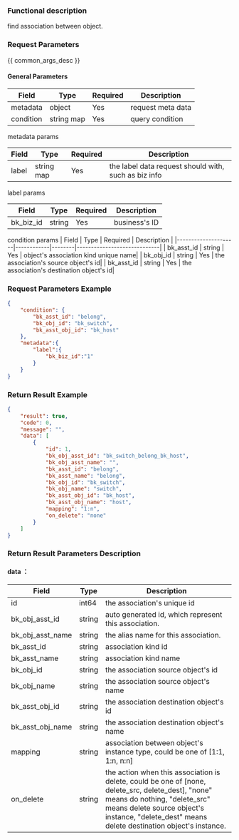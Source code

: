 ### Functional description

find association between object.

### Request Parameters

{{ common_args_desc }}

#### General Parameters

| Field                 |  Type      | Required	   |  Description          |
|----------------------|------------|--------|-----------------------------|
| metadata           | object     | Yes    | request meta data             |
| condition | string map     | Yes   | query condition |


metadata params

| Field                 |  Type      | Required	   |  Description         |
|---------------------|------------|--------|-----------------------------|
| label           | string map     | Yes     |the label data request should with, such as biz info |


label params

| Field                 |  Type      | Required	   |  Description         |
|---------------------|------------|--------|-----------------------------|
| bk_biz_id           | string      | Yes     | business's ID |

condition params
| Field                 |  Type      | Required	   |  Description         |
|---------------------|------------|--------|-----------------------------|
| bk_asst_id           | string     | Yes     | object's association kind unique name|
| bk_obj_id           | string     | Yes     | the association's source object's id|
| bk_asst_id           | string     | Yes     | the association's destination object's id|


### Request Parameters Example

``` json
{
    "condition": {
        "bk_asst_id": "belong",
        "bk_obj_id": "bk_switch",
        "bk_asst_obj_id": "bk_host"
    },
    "metadata":{
        "label":{
            "bk_biz_id":"1"
        }
    }
}
```

### Return Result Example

```json
{
    "result": true,
    "code": 0,
    "message": "",
    "data": [
        {
            "id": 1,
            "bk_obj_asst_id": "bk_switch_belong_bk_host",
            "bk_obj_asst_name": "",
            "bk_asst_id": "belong",
            "bk_asst_name": "belong",
            "bk_obj_id": "bk_switch",
            "bk_obj_name": "switch",
            "bk_asst_obj_id": "bk_host",
            "bk_asst_obj_name": "host",
            "mapping": "1:n",
            "on_delete": "none"
        }
    ]
}

```


### Return Result Parameters Description

#### data ：

| Field       | Type     | Description         |
|------------|----------|--------------|
|id|int64|the association's unique id|
| bk_obj_asst_id| string|  auto generated id, which represent this association.|
| bk_obj_asst_name| string| the alias name for this association. |
| bk_asst_id| string| association kind id |
| bk_asst_name| string| association kind name |
| bk_obj_id| string| the association source object's id |
| bk_obj_name| string| the association source object's name |
| bk_asst_obj_id| string| the association destination object's id|
| bk_asst_obj_name| string| the association destination object's name|
| mapping| string| association between object's instance type, could be one of [1:1, 1:n, n:n] |
| on_delete| string| the action when this association is delete, could be one of [none, delete_src, delete_dest], "none" means do nothing, "delete_src" means delete source object's instance, "delete_dest" means delete destination object's instance.|

